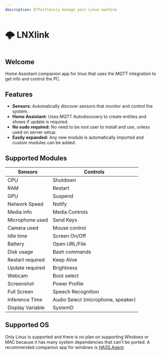 ```yaml
---
description: Effortlessly manage your Linux machine
---
```


# 🌩 LNXlink

<figure><img src=".gitbook/assets/logo.png" alt=""><figcaption></figcaption></figure>

## Welcome

Home Assistant companion app for linux that uses the MQTT integration to get info and control the PC.

## Features

* **Sensors:** Automatically discover sensors that monitor and control the system.
* **Home Assistant:** Uses MQTT Autodiscovery to create entities and shows if update is required.
* **No sudo required:** No need to be root user to install and use, unless used on server setup.
* **Easily expanded:** Any new module is automatically imported and custom modules can be added.

## Supported Modules

| Sensors          | Controls                           |
| ---------------- | ---------------------------------- |
| CPU              | Shutdown                           |
| RAM              | Restart                            |
| GPU              | Suspend                            |
| Network Speed    | Notify                             |
| Media info       | Media Controls                     |
| Microphone used  | Send Keys                          |
| Camera used      | Mouse control                      |
| Idle time        | Screen On/Off                      |
| Battery          | Open URL/File                      |
| Disk usage       | Bash commands                      |
| Restart required | Keep Alive                         |
| Update required  | Brightness                         |
| Webcam           | Boot select                        |
| Screenshot       | Power Profile                      |
| Full Screen      | Speech Recognition                 |
| Inference Time   | Audio Select (microphone, speaker) |
| Display Variable | SystemD                            |

## Supported OS

Only Linux is supported and there is no plan on supporting Windows or MAC because it has many system dependencies that can't be ported. A recommended companion app for windows is [HASS.Agent](https://lab02-research.org/hassagent/).
